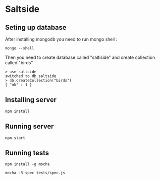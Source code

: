 # Saltside

## Seting up database
After installing mongodb you need to run mongo shell :

`mongo --shell`

Then you need to create database called "saltiside" and create collection called "birds"
```
> use saltside
switched to db saltside
> db.createCollection("birds")
{ "ok" : 1 }
```

## Installing server

`npm install`


## Running server
`npm start`


## Running tests

`npm install -g mocha`

`mocha -R spec tests/spec.js`
